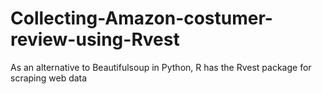 # Collecting-Amazon-costumer-review-using-Rvest
As an alternative to Beautifulsoup in Python, R has the Rvest package for scraping web data
